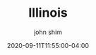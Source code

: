---
date: 2020-09-11T11:55:00-04:00
title: "Illinois"
ab: "IL"
seo_title: "Contact Illinois Governor"
description: Contact Illinois Governor
author: john shim
url: /illinois/
weight: 1
---